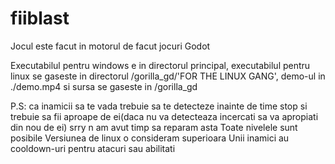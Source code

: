 # fiiblast
Jocul este facut in motorul de facut jocuri Godot

Executabilul pentru windows e in directorul principal, executabilul pentru linux se gaseste in directorul /gorilla_gd/'FOR THE LINUX GANG', demo-ul in ./demo.mp4 si sursa se gaseste in /gorilla_gd

P.S:
ca inamicii sa te vada trebuie sa te detecteze inainte de time stop si trebuie sa fii aproape de ei(daca nu va detecteaza incercati sa va apropiati din nou de ei) srry n am avut timp sa reparam asta
Toate nivelele sunt posibile
Versiunea de linux o consideram superioara
Unii inamici au cooldown-uri pentru atacuri sau abilitati
